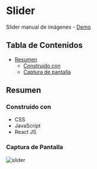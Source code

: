 # Slider
Slider manual de imágenes - [Demo](https://hernan11.github.io/slider/)
## Tabla de Contenidos
- [Resumen](#resumen)
  - [Construido con](#construido-con)
  - [Captura de pantalla](#captura-de-pantalla)
## Resumen
### Construido con
- CSS
- JavaScript
- React JS
### Captura de Pantalla
![slider](https://user-images.githubusercontent.com/26915529/211581902-a02a5b2b-8464-4b5a-ad57-e9441d6aaa0c.JPG)
